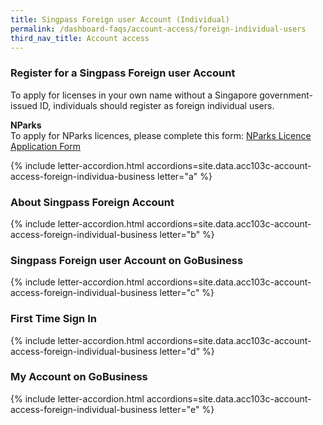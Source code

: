 ```yaml
---
title: Singpass Foreign user Account (Individual)
permalink: /dashboard-faqs/account-access/foreign-individual-users
third_nav_title: Account access
---
```


### Register for a Singpass Foreign user Account

To apply for licenses in your own name without a Singapore government-issued ID, individuals should register as foreign individual users.

**NParks**
<br>To apply for NParks licences, please complete this form: [NParks Licence Application Form](https://avs-eservices-uat.nparks.gov.sg/eservices/sfa-registration)

{% include letter-accordion.html accordions=site.data.acc103c-account-access-foreign-individua-business letter="a" %}

### About Singpass Foreign Account

{% include letter-accordion.html accordions=site.data.acc103c-account-access-foreign-individual-business letter="b" %}

### Singpass Foreign user Account on GoBusiness

{% include letter-accordion.html accordions=site.data.acc103c-account-access-foreign-individual-business letter="c" %}

### First Time Sign In

{% include letter-accordion.html accordions=site.data.acc103c-account-access-foreign-individual-business letter="d" %}

### My Account on GoBusiness

{% include letter-accordion.html accordions=site.data.acc103c-account-access-foreign-individual-business letter="e" %}